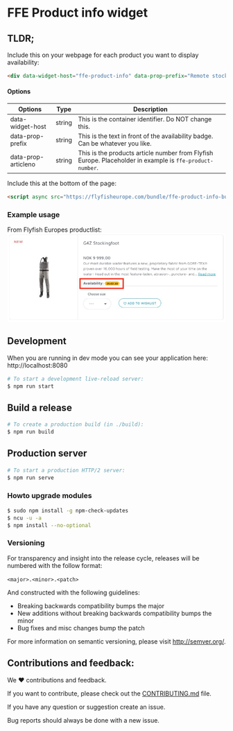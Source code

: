 # FFE Product info widget

## TLDR;


Include this on your webpage for each product you want to display availability:

```html
<div data-widget-host="ffe-product-info" data-prop-prefix="Remote stock:" data-prop-articleno="12447-059-50"></div>

```

#### Options

| Options             | Type   | Description |
|---------------------|--------|-------------------------------------------------------------------------------------------------|
| data-widget-host    | string | This is the container identifier. Do NOT change this.
| data-prop-prefix    | string | This is the text in front of the availability badge. Can be whatever you like.
| data-prop-articleno | string | This is the products article number from Flyfish Europe. Placeholder in example is `ffe-product-number`.


Include this at the bottom of the page:
```html
<script async src="https://flyfisheurope.com/bundle/ffe-product-info-bundle.js"></script>
```

### Example usage

From Flyfish Europes productlist:
![Example from Flyfish Europes website](./examples/ffe-example-1.jpg)


## Development

When you are running in dev mode you can see your application here:
http://localhost:8080

```bash
# To start a development live-reload server:
$ npm run start
```


## Build a release

```bash
# To create a production build (in ./build):
$ npm run build
```


## Production server

```bash
# To start a production HTTP/2 server:
$ npm run serve
```


### Howto upgrade modules
```bash
$ sudo npm install -g npm-check-updates
$ ncu -u -a
$ npm install --no-optional
```

### Versioning
For transparency and insight into the release cycle, releases will be
numbered with the follow format:

`<major>.<minor>.<patch>`

And constructed with the following guidelines:

* Breaking backwards compatibility bumps the major
* New additions without breaking backwards compatibility bumps the minor
* Bug fixes and misc changes bump the patch

For more information on semantic versioning, please visit http://semver.org/.


## Contributions and feedback:

We ❤️ contributions and feedback.

If you want to contribute, please check out the [CONTRIBUTING.md](CONTRIBUTING.md) file.

If you have any question or suggestion create an issue.

Bug reports should always be done with a new issue.
